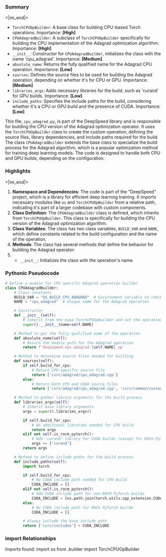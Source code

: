 

### Summary

<|im_end|>

* `TorchCPUOpBuilder`: A base class for building CPU-based Torch operations. Importance: **[High]**
* `CPUAdagradBuilder`: A subclass of `TorchCPUOpBuilder` specifically for building the CPU implementation of the Adagrad optimization algorithm. Importance: **[High]**
* `__init__`: Constructor for `CPUAdagradBuilder`, initializes the class with the name 'cpu_adagrad'. Importance: **[Medium]**
* `absolute_name`: Returns the fully qualified name for the Adagrad CPU operation. Importance: **[Low]**
* `sources`: Defines the source files to be used for building the Adagrad operation, depending on whether it's for CPU or GPU. Importance: **[Medium]** 
* `libraries_args`: Adds necessary libraries for the build, such as 'curand' for GPU builds. Importance: **[Low]**
* `include_paths`: Specifies the include paths for the build, considering whether it's a CPU or GPU build and the presence of CUDA. Importance: **[Low]**

This file, `cpu_adagrad.py`, is part of the DeepSpeed library and is responsible for building the CPU version of the Adagrad optimization operator. It uses the `TorchCPUOpBuilder` class to create the custom operation, defining the source files, library dependencies, and include paths required for the build. The class `CPUAdagradBuilder` extends the base class to specialize the build process for the Adagrad algorithm, which is a popular optimization method for training deep learning models. The code is designed to handle both CPU and GPU builds, depending on the configuration.

### Highlights

<|im_end|>

1. **Namespace and Dependencies**: The code is part of the "DeepSpeed" project, which is a library for efficient deep learning training. It imports necessary modules like `os` and `TorchCPUOpBuilder` from a relative path, indicating it's part of a larger codebase with custom components.
2. **Class Definition**: The `CPUAdagradBuilder` class is defined, which inherits from `TorchCPUOpBuilder`. This class is specifically for building the CPU version of the Adagrad optimization algorithm.
3. **Class Variables**: The class has two class variables, `BUILD_VAR` and `NAME`, which define constants related to the build configuration and the name of the operation.
4. **Methods**: The class has several methods that define the behavior for building the Adagrad operator:
5.   - `__init__`: Initializes the class with the operation's name.

### Pythonic Pseudocode

```python
# Define a module for CPU-specific Adagrad operation builder
class CPUAdagradBuilder:
    # Class constants
    BUILD_VAR = "DS_BUILD_CPU_ADAGRAD"  # Environment variable to check if Adagrad should be built
    NAME = "cpu_adagrad"  # Unique name for the Adagrad operation

    # Constructor
    def __init__(self):
        # Inherit from the base TorchCPUOpBuilder and set the operation name
        super().__init__(name=self.NAME)

    # Method to get the fully qualified name of the operation
    def absolute_name(self):
        # Return the module path for the Adagrad operation
        return f'deepspeed.ops.adagrad.{self.NAME}_op'

    # Method to determine source files needed for building
    def sources(self):
        if self.build_for_cpu:
            # Return CPU-specific source file
            return ['csrc/adagrad/cpu_adagrad.cpp']
        else:
            # Return both CPU and CUDA source files
            return ['csrc/adagrad/cpu_adagrad.cpp', 'csrc/common/custom_cuda_kernel.cu']

    # Method to gather library arguments for the build process
    def libraries_args(self):
        # Inherit base library arguments
        args = super().libraries_args()

        if self.build_for_cpu:
            # No additional libraries needed for CPU build
            return args
        elif not self.is_rocm_pytorch():
            # Add 'curand' library for CUDA builds (except for ROCm PyTorch)
            args += ['curand']
        return args

    # Method to define include paths for the build process
    def include_paths(self):
        import torch

        if self.build_for_cpu:
            # No CUDA include path needed for CPU build
            CUDA_INCLUDE = []
        elif not self.is_rocm_pytorch():
            # Add CUDA include path for non-ROCM PyTorch builds
            CUDA_INCLUDE = [os.path.join(torch.utils.cpp_extension.CUDA_HOME, "include")]
        else:
            # No CUDA include path for ROCm PyTorch builds
            CUDA_INCLUDE = []

        # Always include the base include path
        return ['csrc/includes'] + CUDA_INCLUDE
```


### import Relationships

Imports found:
import os
from .builder import TorchCPUOpBuilder